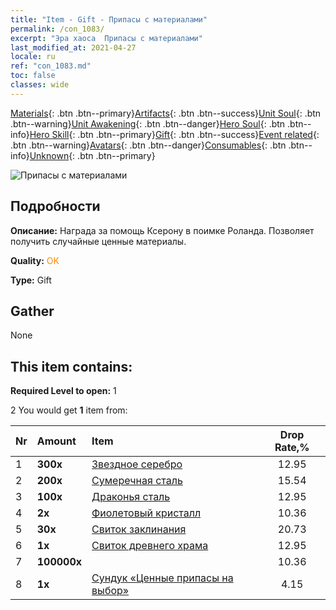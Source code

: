```yaml
---
title: "Item - Gift - Припасы с материалами"
permalink: /con_1083/
excerpt: "Эра хаоса  Припасы с материалами"
last_modified_at: 2021-04-27
locale: ru
ref: "con_1083.md"
toc: false
classes: wide
---
```

 [Materials](/ItemsRU/){: .btn .btn--primary}[Artifacts](/ItemsRU/Artifacts/){: .btn .btn--success}[Unit Soul](/ItemsRU/UnitSoul/){: .btn .btn--warning}[Unit Awakening](/ItemsRU/UnitAwakening/){: .btn .btn--danger}[Hero Soul](/ItemsRU/HeroSoul/){: .btn .btn--info}[Hero Skill](/ItemsRU/HeroSkill/){: .btn .btn--primary}[Gift](/ItemsRU/Gift/){: .btn .btn--success}[Event related](/ItemsRU/Events/){: .btn .btn--warning}[Avatars](/ItemsRU/Avatars/){: .btn .btn--danger}[Consumables](/ItemsRU/Consumables/){: .btn .btn--info}[Unknown](/ItemsRU/Unknown/){: .btn .btn--primary}

 ![Припасы с материалами](/images/t/i_907132.png)

## Подробности
 **Описание:** Награда за помощь Ксерону в поимке Роланда. Позволяет получить случайные ценные материалы.

 **Quality:** <span style="color: #FF8C00">OK</span>

 **Type:** Gift

## Gather

  None

## This item contains:

 **Required Level to open:** 1

 2 You would get **1** item  from:

  | Nr | Amount |     Item    | Drop Rate,% |
  |:---|:-------|:------------|:---------:|
  | 1 |  **300x** | [Звездное серебро](/ItemsRU/con_882/) | 12.95 | 
  | 2 |  **200x** | [Сумеречная сталь](/ItemsRU/con_881/) | 15.54 | 
  | 3 |  **100x** | [Драконья сталь](/ItemsRU/con_880/) | 12.95 | 
  | 4 |  **2x** | [Фиолетовый кристалл](/ItemsRU/con_720/) | 10.36 | 
  | 5 |  **30x** | [Свиток заклинания](/ItemsRU/con_694/) | 20.73 | 
  | 6 |  **1x** | [Свиток древнего храма](/ItemsRU/con_697/) | 12.95 | 
  | 7 |  **100000x** | <i class="fas fa-coins"/> | 10.36 | 
  | 8 |  **1x** | [Сундук «Ценные припасы на выбор»](/ItemsRU/con_1084/) | 4.15 | 
